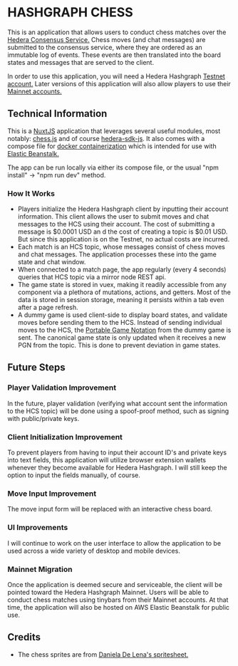 # HASHGRAPH CHESS

This is an application that allows users to conduct chess matches over the [Hedera Consensus Service.](https://hedera.com/consensus-service) Chess moves (and chat messages) are submitted to the consensus service, where they are ordered as an immutable log of events. These events are then translated into the board states and messages that are served to the client.

In order to use this application, you will need a Hedera Hashgraph [Testnet account.](https://portal.hedera.com/register) Later versions of this application will also allow players to use their [Mainnet accounts.](https://hedera.com/account-creation)

## Technical Information

This is a [NuxtJS](https://nuxtjs.org/) application that leverages several useful modules, most notably: [chess.js](https://github.com/jhlywa/chess.js) and of course [hedera-sdk-js](https://github.com/hashgraph/hedera-sdk-js). It also comes with a compose file for [docker containerization](https://www.docker.com/) which is intended for use with [Elastic Beanstalk.](https://aws.amazon.com/elasticbeanstalk/)

The app can be run locally via either its compose file, or the usual "npm install" -> "npm run dev" method.

### How It Works

- Players initialize the Hedera Hashgraph client by inputting their account information. This client allows the user to submit moves and chat messages to the HCS using their account. The cost of submitting a message is $0.0001 USD an d the cost of creating a topic is $0.01 USD. But since this application is on the Testnet, no actual costs are incurred.
- Each match is an HCS topic, whose messages consist of chess moves and chat messages. The application processes these into the game state and chat window.
- When connected to a match page, the app regularly (every 4 seconds) queries that HCS topic via a mirror node REST api.
- The game state is stored in vuex, making it readily accessible from any component via a plethora of mutations, actions, and getters. Most of the data is stored in session storage, meaning it persists within a tab even after a page refresh.
- A dummy game is used client-side to display board states, and validate moves before sending them to the HCS. Instead of sending individual moves to the HCS, the [Portable Game Notation](https://en.wikipedia.org/wiki/Portable_Game_Notation) from the dummy game is sent. The canonical game state is only updated when it receives a new PGN from the topic. This is done to prevent deviation in game states.

## Future Steps

### Player Validation Improvement

In the future, player validation (verifying what account sent the information to the HCS topic) will be done using a spoof-proof method, such as signing with public/private keys.

### Client Initialization Improvement

To prevent players from having to input their account ID's and private keys into text fields, this application will utilize browser extension wallets whenever they become available for Hedera Hashgraph. I will still keep the option to input the fields manually, of course.

### Move Input Improvement

The move input form will be replaced with an interactive chess board.

### UI Improvements

I will continue to work on the user interface to allow the application to be used across a wide variety of desktop and mobile devices.

### Mainnet Migration

Once the application is deemed secure and serviceable, the client will be pointed toward the Hedera Hashgraph Mainnet. Users will be able to conduct chess matches using tinybars from their Mainnet accounts. At that time, the application will also be hosted on AWS Elastic Beanstalk for public use.

## Credits

- The chess sprites are from [Daniela De Lena's spritesheet.](https://dilena.de/chess-artwork-pieces-and-board-art-assets)
